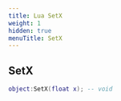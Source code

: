 ```yaml
---
title: Lua SetX
weight: 1
hidden: true
menuTitle: SetX
---
```

## SetX
```lua
object:SetX(float x); -- void
```